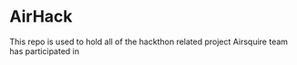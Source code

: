 # AirHack
This repo is used to hold all of the hackthon related project Airsquire team has participated in
